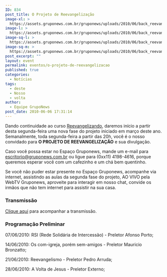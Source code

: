 ```yaml
---
ID: 834
post_title: O Projeto de Reevangelização
image-xl: >
  https://assets.gruponews.com.br/gruponews/uploads/2010/06/back_reevangelizacao.jpg
image-l: >
  https://assets.gruponews.com.br/gruponews/uploads/2010/06/back_reevangelizacao.jpg
image-sq-l: >
  https://assets.gruponews.com.br/gruponews/uploads/2010/06/back_reevangelizacao.jpg
image-sq-m: >
  https://assets.gruponews.com.br/gruponews/uploads/2010/06/back_reevangelizacao-720x300.jpg
post_excerpt: ""
layout: event
permalink: eventos/o-projeto-de-reevangelizacao
published: true
categories:
  - Notícias
tags:
  - deste
  - Nosso
  - volta
author:
  - Equipe GrupoNews
post_date: 2010-06-06 17:31:14
---
```

Dando continuidade ao curso <a href="http://www.gruponews.com.br/2010/03/reevangelizando.html">Reevangelizando</a>, daremos início a partir desta segunda-feira uma nova fase do projeto iniciado em março deste ano. Semanalmente, toda segunda-feira a partir das 20h, você é o nosso convidado para <strong>O PROJETO DE REEVANGELIZAÇÃO</strong> e sua divulgação.

Caso você possa estar no Espaço Gruponews, mande um e-mail para <a href="mailto:escritorio@gruponews.com.br" target="_blank">escritorio@gruponews.com.br</a> ou ligue para (0xx11) 4198-4616, porque queremos esperar você com um cafezinho e um chá bem quentinho.

Se você não puder estar presente no Espaço Gruponews, acompanhe via internet, assistindo as aulas da segunda fase do projeto, AO VIVO pela WebTV Gruponews, aproveite para interagir em nosso chat, convide os irmãos que não tem internet para assistir na sua casa.
<h3>Transmissão</h3>
<a href="http://www.gruponews.com.br/webtv/ao-vivo">Clique aqui</a> para acompanhar a transmissão.
<h3>Programação Preliminar</h3>
07/06/2010: RSI (Rede Solidária de Intercessão) - Preletor Afonso Porto;

14/06/2010: Os com-igreja, porém sem-amigos - Preletor Mauricio Bronzatto;

21/06/2010: Reevangelismo - Preletor Pedro Arruda;

28/06/2010: A Volta de Jesus - Preletor Externo;